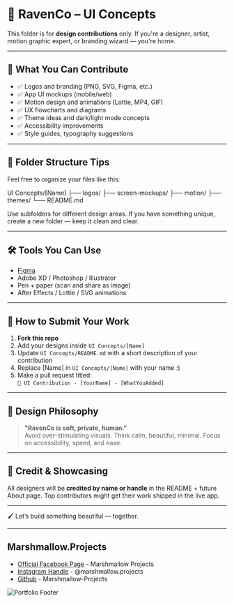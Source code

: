 # 🎨 RavenCo – UI Concepts

This folder is for **design contributions** only. If you're a designer, artist, motion graphic expert, or branding wizard — you're home.

---

## 🎯 What You Can Contribute

- ✅ Logos and branding (PNG, SVG, Figma, etc.)
- ✅ App UI mockups (mobile/web)
- ✅ Motion design and animations (Lottie, MP4, GIF)
- ✅ UX flowcharts and diagrams
- ✅ Theme ideas and dark/light mode concepts
- ✅ Accessibility improvements
- ✅ Style guides, typography suggestions

---

## 📁 Folder Structure Tips

Feel free to organize your files like this:

UI Concepts/[Name]
├── logos/
├── screen-mockups/
├── motion/
├── themes/
└── README.md

Use subfolders for different design areas. If you have something unique, create a new folder — keep it clean and clear.

---

## 🛠 Tools You Can Use

- [Figma](https://figma.com)
- Adobe XD / Photoshop / Illustrator
- Pen + paper (scan and share as image)
- After Effects / Lottie / SVG animations

---

## 📩 How to Submit Your Work

1. **Fork this repo**
2. Add your designs inside `UI Concepts/[Name]`
3. Update `UI Concepts/README.md` with a short description of your contribution
4. Replace [Name] in `UI Concepts/[Name]` with your name :)
5. Make a pull request titled:  
   `🎨 UI Contribution - [YourName] - [WhatYouAdded]`

---

## 🧠 Design Philosophy

> **"RavenCo is soft, private, human."**  
Avoid over-stimulating visuals. Think calm, beautiful, minimal. Focus on accessibility, speed, and ease.

---

## 📣 Credit & Showcasing

All designers will be **credited by name or handle** in the README + future About page. Top contributors might get their work shipped in the live app.

---

🖌️ Let’s build something beautiful — together.

---
## Marshmallow.Projects
- [Official Facebook Page](https://www.facebook.com/Marshmallow.Projects) - Marshmallow Projects
- [Instagram Handle](https://www.instagram.com/marshmallow.projects/) - @marshmallow.projects
- [Github](github.com/Marshmallow-Projects) - Marshmallow-Projects

![Portfolio Footer](https://github.com/user-attachments/assets/6cb0f24f-16e2-4252-9240-b854d57bf035)
